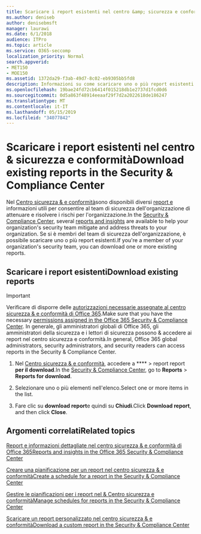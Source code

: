 ```yaml
---
title: Scaricare i report esistenti nel centro &amp; sicurezza e conformità
ms.author: deniseb
author: denisebmsft
manager: laurawi
ms.date: 6/1/2018
audience: ITPro
ms.topic: article
ms.service: O365-seccomp
localization_priority: Normal
search.appverid:
- MET150
- MOE150
ms.assetid: 1372da29-f3ab-49d7-8c02-eb9305bb5fd8
description: Informazioni su come scaricare uno o più report esistenti nel centro sicurezza &amp; e conformità.
ms.openlocfilehash: 19bae24fd72cb6414f015218db1e2737d1fcd0d6
ms.sourcegitcommit: 0d5a863f48914eeaaf29f7d2a2022618de186247
ms.translationtype: MT
ms.contentlocale: it-IT
ms.lasthandoff: 05/15/2019
ms.locfileid: "34077842"
---
```

# <a name="download-existing-reports-in-the-security-amp-compliance-center"></a><span data-ttu-id="cc345-103">Scaricare i report esistenti nel centro &amp; sicurezza e conformità</span><span class="sxs-lookup"><span data-stu-id="cc345-103">Download existing reports in the Security &amp; Compliance Center</span></span>

<span data-ttu-id="cc345-104">Nel [Centro sicurezza &amp; e conformità](https://protection.office.com)sono disponibili diversi [report e](reports-and-insights-in-security-and-compliance.md) informazioni utili per consentire al team di sicurezza dell'organizzazione di attenuare e risolvere i rischi per l'organizzazione.</span><span class="sxs-lookup"><span data-stu-id="cc345-104">In the [Security &amp; Compliance Center](https://protection.office.com), several [reports and insights](reports-and-insights-in-security-and-compliance.md) are available to help your organization's security team mitigate and address threats to your organization.</span></span> <span data-ttu-id="cc345-105">Se si è membri del team di sicurezza dell'organizzazione, è possibile scaricare uno o più report esistenti.</span><span class="sxs-lookup"><span data-stu-id="cc345-105">If you're a member of your organization's security team, you can download one or more existing reports.</span></span> 
  
## <a name="download-existing-reports"></a><span data-ttu-id="cc345-106">Scaricare i report esistenti</span><span class="sxs-lookup"><span data-stu-id="cc345-106">Download existing reports</span></span>

> [!IMPORTANT]
> <span data-ttu-id="cc345-107">Verificare di disporre delle [autorizzazioni necessarie assegnate al centro sicurezza &amp; e conformità di Office 365](permissions-in-the-security-and-compliance-center.md).</span><span class="sxs-lookup"><span data-stu-id="cc345-107">Make sure that you have the necessary [permissions assigned in the Office 365 Security &amp; Compliance Center](permissions-in-the-security-and-compliance-center.md).</span></span> <span data-ttu-id="cc345-108">In generale, gli amministratori globali di Office 365, gli amministratori della sicurezza e i lettori di sicurezza possono &amp; accedere ai report nel centro sicurezza e conformità.</span><span class="sxs-lookup"><span data-stu-id="cc345-108">In general, Office 365 global administrators, security administrators, and security readers can access reports in the Security &amp; Compliance Center.</span></span> 
  
1. <span data-ttu-id="cc345-109">Nel [Centro sicurezza &amp; e conformità](https://protection.office.com), accedere a \*\*\*\* \> report report **per il download**.</span><span class="sxs-lookup"><span data-stu-id="cc345-109">In the [Security &amp; Compliance Center](https://protection.office.com), go to **Reports** \> **Reports for download**.</span></span>
    
2. <span data-ttu-id="cc345-110">Selezionare uno o più elementi nell'elenco.</span><span class="sxs-lookup"><span data-stu-id="cc345-110">Select one or more items in the list.</span></span>
    
3. <span data-ttu-id="cc345-111">Fare clic su **download report**e quindi su **Chiudi**.</span><span class="sxs-lookup"><span data-stu-id="cc345-111">Click **Download report**, and then click **Close**.</span></span>
    
## <a name="related-topics"></a><span data-ttu-id="cc345-112">Argomenti correlati</span><span class="sxs-lookup"><span data-stu-id="cc345-112">Related topics</span></span>

[<span data-ttu-id="cc345-113">Report e informazioni dettagliate nel centro sicurezza &amp; e conformità di Office 365</span><span class="sxs-lookup"><span data-stu-id="cc345-113">Reports and insights in the Office 365 Security &amp; Compliance Center</span></span>](reports-and-insights-in-security-and-compliance.md)
  
[<span data-ttu-id="cc345-114">Creare una pianificazione per un report nel centro sicurezza &amp; e conformità</span><span class="sxs-lookup"><span data-stu-id="cc345-114">Create a schedule for a report in the Security &amp; Compliance Center</span></span>](create-a-schedule-for-a-report.md)
  
[<span data-ttu-id="cc345-115">Gestire le pianificazioni per i report nel &amp; Centro sicurezza e conformità</span><span class="sxs-lookup"><span data-stu-id="cc345-115">Manage schedules for reports in the Security &amp; Compliance Center</span></span>](manage-schedules-for-multiple-reports.md)
  
[<span data-ttu-id="cc345-116">Scaricare un report personalizzato nel centro sicurezza &amp; e conformità</span><span class="sxs-lookup"><span data-stu-id="cc345-116">Download a custom report in the Security &amp; Compliance Center</span></span>](set-up-and-download-a-custom-report.md)
  

